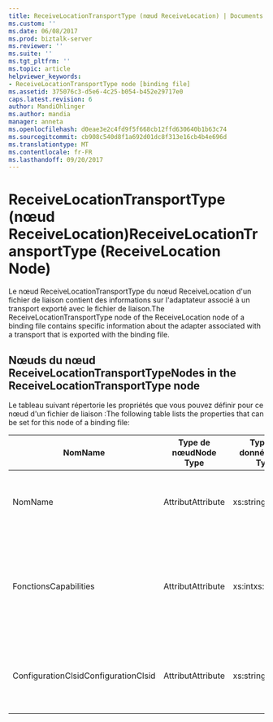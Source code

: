 ```yaml
---
title: ReceiveLocationTransportType (nœud ReceiveLocation) | Documents Microsoft
ms.custom: ''
ms.date: 06/08/2017
ms.prod: biztalk-server
ms.reviewer: ''
ms.suite: ''
ms.tgt_pltfrm: ''
ms.topic: article
helpviewer_keywords:
- ReceiveLocationTransportType node [binding file]
ms.assetid: 375076c3-d5e6-4c25-b054-b452e29717e0
caps.latest.revision: 6
author: MandiOhlinger
ms.author: mandia
manager: anneta
ms.openlocfilehash: d0eae3e2c4fd9f5f668cb12ffd630640b1b63c74
ms.sourcegitcommit: cb908c540d8f1a692d01dc8f313e16cb4b4e696d
ms.translationtype: MT
ms.contentlocale: fr-FR
ms.lasthandoff: 09/20/2017
---
```

# <a name="receivelocationtransporttype-receivelocation-node"></a><span data-ttu-id="9a45c-102">ReceiveLocationTransportType (nœud ReceiveLocation)</span><span class="sxs-lookup"><span data-stu-id="9a45c-102">ReceiveLocationTransportType (ReceiveLocation Node)</span></span>
<span data-ttu-id="9a45c-103">Le nœud ReceiveLocationTransportType du nœud ReceiveLocation d'un fichier de liaison contient des informations sur l'adaptateur associé à un transport exporté avec le fichier de liaison.</span><span class="sxs-lookup"><span data-stu-id="9a45c-103">The ReceiveLocationTransportType node of the ReceiveLocation node of a binding file contains specific information about the adapter associated with a transport that is exported with the binding file.</span></span>  
  
## <a name="nodes-in-the-receivelocationtransporttype-node"></a><span data-ttu-id="9a45c-104">Nœuds du nœud ReceiveLocationTransportType</span><span class="sxs-lookup"><span data-stu-id="9a45c-104">Nodes in the ReceiveLocationTransportType node</span></span>  
 <span data-ttu-id="9a45c-105">Le tableau suivant répertorie les propriétés que vous pouvez définir pour ce nœud d'un fichier de liaison :</span><span class="sxs-lookup"><span data-stu-id="9a45c-105">The following table lists the properties that can be set for this node of a binding file:</span></span>  
  
|<span data-ttu-id="9a45c-106">**Nom**</span><span class="sxs-lookup"><span data-stu-id="9a45c-106">**Name**</span></span>|<span data-ttu-id="9a45c-107">**Type de nœud**</span><span class="sxs-lookup"><span data-stu-id="9a45c-107">**Node Type**</span></span>|<span data-ttu-id="9a45c-108">**Type de données**</span><span class="sxs-lookup"><span data-stu-id="9a45c-108">**Data Type**</span></span>|<span data-ttu-id="9a45c-109">**Description**</span><span class="sxs-lookup"><span data-stu-id="9a45c-109">**Description**</span></span>|<span data-ttu-id="9a45c-110">**Restrictions**</span><span class="sxs-lookup"><span data-stu-id="9a45c-110">**Restrictions**</span></span>|<span data-ttu-id="9a45c-111">**Commentaires**</span><span class="sxs-lookup"><span data-stu-id="9a45c-111">**Comments**</span></span>|  
|--------------|-------------------|-------------------|---------------------|----------------------|------------------|  
|<span data-ttu-id="9a45c-112">Nom</span><span class="sxs-lookup"><span data-stu-id="9a45c-112">Name</span></span>|<span data-ttu-id="9a45c-113">Attribut</span><span class="sxs-lookup"><span data-stu-id="9a45c-113">Attribute</span></span>|<span data-ttu-id="9a45c-114">xs:string</span><span class="sxs-lookup"><span data-stu-id="9a45c-114">xs:string</span></span>|<span data-ttu-id="9a45c-115">Spécifie le nom de l'adaptateur associé au transport.</span><span class="sxs-lookup"><span data-stu-id="9a45c-115">Specifies the name of the adapter associated with the transport.</span></span>|<span data-ttu-id="9a45c-116">Facultatif</span><span class="sxs-lookup"><span data-stu-id="9a45c-116">Not required</span></span>|<span data-ttu-id="9a45c-117">Valeur par défaut : vide</span><span class="sxs-lookup"><span data-stu-id="9a45c-117">Default value: empty</span></span>|  
|<span data-ttu-id="9a45c-118">Fonctions</span><span class="sxs-lookup"><span data-stu-id="9a45c-118">Capabilities</span></span>|<span data-ttu-id="9a45c-119">Attribut</span><span class="sxs-lookup"><span data-stu-id="9a45c-119">Attribute</span></span>|<span data-ttu-id="9a45c-120">xs:int</span><span class="sxs-lookup"><span data-stu-id="9a45c-120">xs:int</span></span>|<span data-ttu-id="9a45c-121">Spécifie les fonctions de l'adaptateur associé au transport.</span><span class="sxs-lookup"><span data-stu-id="9a45c-121">Specifies the capabilities of the adapter associated with the transport.</span></span>|<span data-ttu-id="9a45c-122">Requis</span><span class="sxs-lookup"><span data-stu-id="9a45c-122">Required</span></span>|<span data-ttu-id="9a45c-123">Valeur par défaut : Aucun</span><span class="sxs-lookup"><span data-stu-id="9a45c-123">Default value: none</span></span><br /><br /> <span data-ttu-id="9a45c-124">Les valeurs possibles sont celles qui sont disponibles dans l'énumération [Microsoft.BizTalk.ExplorerOM.Capabilities](http://msdn.microsoft.com/library/microsoft.biztalk.explorerom.capabilities.aspx) .</span><span class="sxs-lookup"><span data-stu-id="9a45c-124">Possible values include those available in the [Microsoft.BizTalk.ExplorerOM.Capabilities](http://msdn.microsoft.com/library/microsoft.biztalk.explorerom.capabilities.aspx) enumeration.</span></span>|  
|<span data-ttu-id="9a45c-125">ConfigurationClsid</span><span class="sxs-lookup"><span data-stu-id="9a45c-125">ConfigurationClsid</span></span>|<span data-ttu-id="9a45c-126">Attribut</span><span class="sxs-lookup"><span data-stu-id="9a45c-126">Attribute</span></span>|<span data-ttu-id="9a45c-127">xs:string</span><span class="sxs-lookup"><span data-stu-id="9a45c-127">xs:string</span></span>|<span data-ttu-id="9a45c-128">Spécifie le GUID de configuration de l'adaptateur associé au transport.</span><span class="sxs-lookup"><span data-stu-id="9a45c-128">Specifies the configuration GUID of the adapter associated with the transport.</span></span>|<span data-ttu-id="9a45c-129">Facultatif</span><span class="sxs-lookup"><span data-stu-id="9a45c-129">Not required</span></span>|<span data-ttu-id="9a45c-130">Valeur par défaut : vide</span><span class="sxs-lookup"><span data-stu-id="9a45c-130">Default value: empty</span></span>|